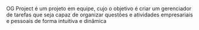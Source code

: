 OG Project é um projeto em equipe, cujo o objetivo é criar um gerenciador de tarefas que seja capaz de organizar questões e atividades empresariais e pessoais de forma intuitiva e dinâmica
 
 
